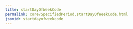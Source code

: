 ```yaml
---
title: startDayOfWeekCode
permalink: core/SpecifiedPeriod.startDayOfWeekCode.html
jsonid: startdayofweekcode
---
```

